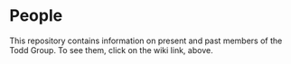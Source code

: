 # People
This repository contains information on present and past members of the Todd Group. To see them, click on the wiki link, above.
